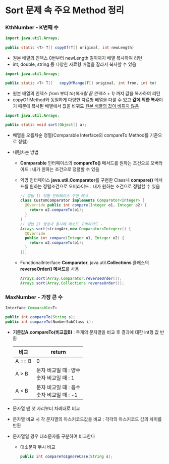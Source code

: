 # Sort 문제 속 주요 Method 정리



### KthNumber - K번째 수

```java
import java.util.Arrays;
  
public static <T> T[] copyOf(T[] original, int newLength)
```

* 원본 배열의 인덱스 0번부터 newLength 길이까지 배열 복사하여 리턴
* int, double, string 등 다양한 자료형 배열을 잘라서 복사할 수 있음



```java
import java.util.Arrays;

public static <T> T[]	copyOfRange(T[] original, int from, int to)
```

* 원본 배열의 인덱스 *from* 부터 *to(복사할 끝 인덱스 + 1)* 까지 값을 복사하여 리턴
* copyOf Method와 동일하게 다양한 자료형 배열을 다룰 수 있고 **값에 의한 복사**이기 때문에 복사된 배열에서 값을 바꿔도 <u>원본 배열의 값이 바뀌지 않음</u>





```java
import java.util.Arrays;

public static void sort(Object[] a);
```

* 배열을 오름차순 정렬(Comparable Interface의 compareTo Method를 기준으로 정렬)

* 내림차순 방법

  * **Comparable** 인터페이스의 **compareTo()** 메서드를 원하는 조건으로 오버라이드 : 내가 원하는 조건으로 정렬할 수 있음

  * 익명 인터페이스 **java.util.Comparator**를 구현한 Class내 **compare()** 메서드를 원하는 정렬조건으로 오버라이드 : 내가 원하는 조건으로 정렬할 수 있음

    ```java
    // 방법 1) 익명 인터페이스 구현 예시
    class CustomComparator implements Comparator<Integer> { 
      @Override public int compare(Integer o1, Integer o2) { 
        return o2.compareTo(o1); 
      } 
    }
    // 방법 2) 생성과 동시에 메소드 오버라이드 - 
    Arrays.sort(stringArr,new Comparator<Integer>() { 
      @Override 
      public int compare(Integer o1, Integer o2) { 
        return o2.compareTo(o1); 
      } 
    });
    ```

  * FunctionalInterface **Comparator**, java.util.**Collections** 클래스의 **reverseOrder() 메서드**를 사용

    ```java
    Arrays.sort(Array,Comparator.reverseOrder()); 
    Arrays.sort(Array,Collections.reverseOrder()); 
    ```

    





### MaxNumber - 가장 큰 수

```java
Interface Comparable<T>

public int compareTo(String s);
public int compareTo(NumberSubClass i);
```

* **기준값A.compareTo(비교값B)** : 두개의 문자열을 비교 후 결과에 대한 int형 값 반환

  | 비교   | return                                         |
  | ------ | ---------------------------------------------- |
  | A == B | 0                                              |
  | A > B  | 문자 비교일 때 : 양수<br />숫자 비교일 때 : 1  |
  | A < B  | 문자 비교일 때 : 음수<br />숫자 비교일 때 : -1 |

* 문자열 맨 첫 자리부터 차례대로 비교

* 문자열 비교 시 각 문자열의 아스키코드값을 비교 : 각각의 아스키코드 값의 차이를 반환

* 문자열일 경우 대소문자를 구분하여 비교한다

  * 대소문자 무시 비교

    ```java
    public int compareToIgnoreCase(String s);
    ```

    
